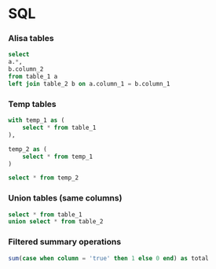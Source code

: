 # SQL

### Alisa tables

```sql
select 
a.*,
b.column_2
from table_1 a
left join table_2 b on a.column_1 = b.column_1
```

### Temp tables

```sql
with temp_1 as (
    select * from table_1
),

temp_2 as (
    select * from temp_1
)

select * from temp_2
```

### Union tables (same columns)

```sql
select * from table_1
union select * from table_2
```

### Filtered summary operations

```sql
sum(case when column = 'true' then 1 else 0 end) as total
```
